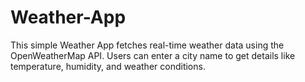 # Weather-App
This simple Weather App fetches real-time weather data using the OpenWeatherMap API. Users can enter a city name to get details like temperature, humidity, and weather conditions.
